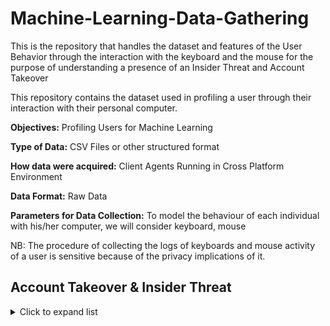 # Machine-Learning-Data-Gathering
This is the repository that handles the dataset and features of the User Behavior
through the interaction with the keyboard and the mouse for the purpose of
understanding a presence of an Insider Threat and Account Takeover

This repository contains the dataset used in profiling a user through their interaction
with their personal computer.

**Objectives:** Profiling Users for Machine Learning

**Type of Data:** CSV Files or other structured format

**How data were acquired:** Client Agents Running in Cross Platform Environment

**Data Format:** Raw Data

**Parameters for Data Collection:** To model the behaviour of each individual with his/her
computer, we will consider keyboard, mouse


NB: The procedure of collecting the logs of keyboards and mouse activity of a user is sensitive because of the privacy implications of it.

## Account Takeover & Insider Threat

<details>
  <summary>Click to expand list</summary>

  - First item
  - Second item
  - Third item
</details>
